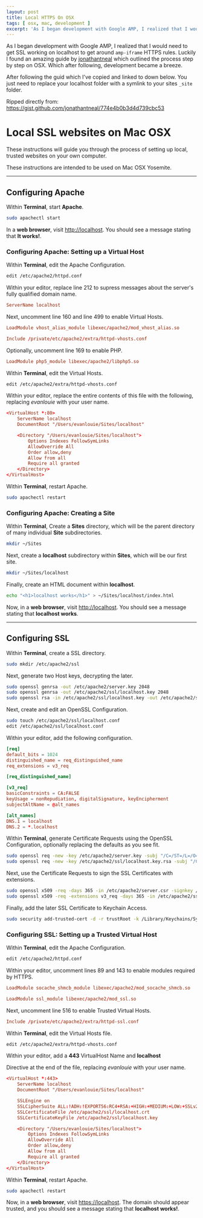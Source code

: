 ```yaml
---
layout: post
title: Local HTTPS On OSX
tags: [ osx, mac, development ]
excerpt: 'As I began development with Google AMP, I realized that I would need to get SSL working on localhost to get around `amp-iframe` HTTPS rules. Luckily I found an amazing guide by jonathantneal which outlined the process step by step on OSX. Which after following, development became a breeze.'
---
```


As I began development with Google AMP, I realized that I would need to get SSL working on localhost to get around `amp-iframe` HTTPS rules. Luckily I found an amazing guide by [jonathantneal](https://github.com/jonathantneal) which outlined the process step by step on OSX. Which after following, development became a breeze.

After following the guid which I've copied and linked to down below. You just need to replace your localhost folder with a symlink to your sites `_site` folder.

Ripped directly from: <https://gist.github.com/jonathantneal/774e4b0b3d4d739cbc53>

# Local SSL websites on Mac OSX

These instructions will guide you through the process of setting up local, trusted websites on your own computer.

These instructions are intended to be used on Mac OSX Yosemite.

---

## Configuring Apache

Within **Terminal**, start **Apache**.

```sh
sudo apachectl start
```

In a **web browser**, visit <http://localhost>. You should see a message stating that **It works!**.

### Configuring Apache: Setting up a Virtual Host

Within **Terminal**, edit the Apache Configuration.

```sh
edit /etc/apache2/httpd.conf
```

Within your editor, replace line 212 to supress messages about the server's fully qualified domain name.

```conf
ServerName localhost
```

Next, uncomment line 160 and line 499 to enable Virtual Hosts.

```conf
LoadModule vhost_alias_module libexec/apache2/mod_vhost_alias.so
```

```conf
Include /private/etc/apache2/extra/httpd-vhosts.conf
```

Optionally, uncomment line 169 to enable PHP.

```conf
LoadModule php5_module libexec/apache2/libphp5.so
```

Within **Terminal**, edit the Virtual Hosts.

```sh
edit /etc/apache2/extra/httpd-vhosts.conf
```

Within your editor, replace the entire contents of this file with the following, replacing _evanlouie_ with your user name.

```conf
<VirtualHost *:80>
    ServerName localhost
    DocumentRoot "/Users/evanlouie/Sites/localhost"

    <Directory "/Users/evanlouie/Sites/localhost">
        Options Indexes FollowSymLinks
        AllowOverride All
        Order allow,deny
        Allow from all
        Require all granted
    </Directory>
</VirtualHost>
```

Within **Terminal**, restart Apache.

```sh
sudo apachectl restart
```

### Configuring Apache: Creating a Site

Within **Terminal**, Create a **Sites** directory, which will be the parent directory of many individual **Site** subdirectories.

```sh
mkdir ~/Sites
```

Next, create a **localhost** subdirectory within **Sites**, which will be our first site.

```sh
mkdir ~/Sites/localhost
```

Finally, create an HTML document within **localhost**.

```sh
echo "<h1>localhost works</h1>" > ~/Sites/localhost/index.html
```

Now, in a **web browser**, visit <http://localhost>. You should see a message stating that **localhost works**.

---

## Configuring SSL

Within **Terminal**, create a SSL directory.

```sh
sudo mkdir /etc/apache2/ssl
```

Next, generate two Host keys, decrypting the later.

```sh
sudo openssl genrsa -out /etc/apache2/server.key 2048
sudo openssl genrsa -out /etc/apache2/ssl/localhost.key 2048
sudo openssl rsa -in /etc/apache2/ssl/localhost.key -out /etc/apache2/ssl/localhost.key.rsa
```

Next, create and edit an OpenSSL Configuration.

```sh
sudo touch /etc/apache2/ssl/localhost.conf
edit /etc/apache2/ssl/localhost.conf
```

Within your editor, add the following configuration.

```conf
[req]
default_bits = 1024
distinguished_name = req_distinguished_name
req_extensions = v3_req

[req_distinguished_name]

[v3_req]
basicConstraints = CA:FALSE
keyUsage = nonRepudiation, digitalSignature, keyEncipherment
subjectAltName = @alt_names

[alt_names]
DNS.1 = localhost
DNS.2 = *.localhost
```

Within **Terminal**, generate Certificate Requests using the OpenSSL Configuration, optionally replacing the defaults as you see fit.

```sh
sudo openssl req -new -key /etc/apache2/server.key -subj "/C=/ST=/L=/O=/CN=/emailAddress=/" -out /etc/apache2/server.csr
sudo openssl req -new -key /etc/apache2/ssl/localhost.key.rsa -subj "/C=US/ST=California/L=Orange/O=evanlouieCamp/CN=localhost/" -out /etc/apache2/ssl/localhost.csr -config /etc/apache2/ssl/localhost.conf
```

Next, use the Certificate Requests to sign the SSL Certificates with extensions.

```sh
sudo openssl x509 -req -days 365 -in /etc/apache2/server.csr -signkey /etc/apache2/server.key -out /etc/apache2/server.crt
sudo openssl x509 -req -extensions v3_req -days 365 -in /etc/apache2/ssl/localhost.csr -signkey /etc/apache2/ssl/localhost.key.rsa -out /etc/apache2/ssl/localhost.crt -extfile /etc/apache2/ssl/localhost.conf
```

Finally, add the later SSL Certificate to Keychain Access.

```sh
sudo security add-trusted-cert -d -r trustRoot -k /Library/Keychains/System.keychain /etc/apache2/ssl/localhost.crt
```

### Configuring SSL: Setting up a Trusted Virtual Host

Within **Terminal**, edit the Apache Configuration.

```sh
edit /etc/apache2/httpd.conf
```

Within your editor, uncomment lines 89 and 143 to enable modules required by HTTPS.

```conf
LoadModule socache_shmcb_module libexec/apache2/mod_socache_shmcb.so
```

```conf
LoadModule ssl_module libexec/apache2/mod_ssl.so
```

Next, uncomment line 516 to enable Trusted Virtual Hosts.

```conf
Include /private/etc/apache2/extra/httpd-ssl.conf
```

Within **Terminal**, edit the Virtual Hosts file.

```sh
edit /etc/apache2/extra/httpd-vhosts.conf
```

Within your editor, add a **443** VirtualHost Name and **localhost**

<virtualhost> Directive at the end of the file, replacing <em>evanlouie</em> with your user name.</virtualhost>

```conf
<VirtualHost *:443>
    ServerName localhost
    DocumentRoot "/Users/evanlouie/Sites/localhost"

    SSLEngine on
    SSLCipherSuite ALL:!ADH:!EXPORT56:RC4+RSA:+HIGH:+MEDIUM:+LOW:+SSLv2:+EXP:+eNULL
    SSLCertificateFile /etc/apache2/ssl/localhost.crt
    SSLCertificateKeyFile /etc/apache2/ssl/localhost.key

    <Directory "/Users/evanlouie/Sites/localhost">
        Options Indexes FollowSymLinks
        AllowOverride All
        Order allow,deny
        Allow from all
        Require all granted
    </Directory>
</VirtualHost>
```

Within **Terminal**, restart Apache.

```sh
sudo apachectl restart
```

Now, in a **web browser**, visit <https://localhost>. The domain should appear trusted, and you should see a message stating that **localhost works!**.
